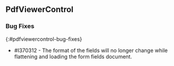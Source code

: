 ## PdfViewerControl

### Bug Fixes
{:#pdfviewercontrol-bug-fixes}
* \#I370312 - The format of the fields will no longer change while flattening and loading the form fields document.
